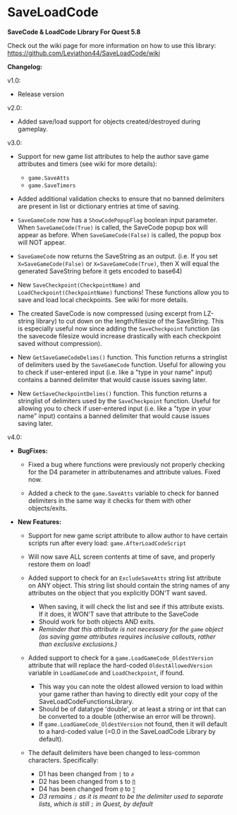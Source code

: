 # SaveLoadCode
**SaveCode &amp; LoadCode Library For Quest 5.8**


Check out the wiki page for more information on how to use this library: https://github.com/Leviathon44/SaveLoadCode/wiki


**Changelog:**

v1.0: 
* Release version

v2.0: 
* Added save/load support for objects created/destroyed during gameplay.


v3.0:
* Support for new game list attributes to help the author save game attributes and timers (see wiki for more details):
    * `game.SaveAtts`
    * `game.SaveTimers`

* Added additional validation checks to ensure that no banned delimiters are present in list or dictionary entries at time of saving.

* `SaveGameCode` now has a `ShowCodePopupFlag` boolean input parameter. When `SaveGameCode(True)` is called, the SaveCode popup box will appear as before. When `SaveGameCode(False)` is called, the popup box will NOT appear.

* `SaveGameCode` now returns the SaveString as an output. (i.e. If you set `X=SaveGameCode(False)` or `X=SaveGameCode(True)`, then X will equal the generated SaveString before it gets encoded to base64)

* New `SaveCheckpoint(CheckpointName)` and `LoadCheckpoint(CheckpointName)` functions! These functions allow you to save and load local checkpoints. See wiki for more details.

* The created SaveCode is now compressed (using excerpt from LZ-string library) to cut down on the length/filesize of the SaveString. This is especially useful now since adding the `SaveCheckpoint` function (as the savecode filesize would increase drastically with each checkpoint saved without compression).

* New `GetSaveGameCodeDelims()` function. This function returns a stringlist of delimiters used by the `SaveGameCode` function. Useful for allowing you to check if user-entered input (i.e. like a "type in your name" input) contains a banned delimiter that would cause issues saving later.

* New `GetSaveCheckpointDelims()` function. This function returns a stringlist of delimiters used by the `SaveCheckpoint` function. Useful for allowing you to check if user-entered input (i.e. like a "type in your name" input) contains a banned delimiter that would cause issues saving later.


v4.0:
* **BugFixes:**
    * Fixed a bug where functions were previously not properly checking for the D4 parameter in attributenames and attribute values. Fixed now.

    * Added a check to the `game.SaveAtts` variable to check for banned delimiters in the same way it checks for them with other objects/exits.

* **New Features:**
    * Support for new game script attribute to allow author to have certain scripts run after every load: `game.AfterLoadCodeScript`

    * Will now save ALL screen contents at time of save, and properly restore them on load!

    * Added support to check for an `ExcludeSaveAtts` string list attribute on ANY object. This string list should contain the string names of any attributes on the object that you explicitly DON'T want saved. 
        * When saving, it will check the list and see if this attribute exists. If it does, it WON'T save that attribute to the SaveCode
        * Should work for both objects AND exits. 
        * *Reminder that this attribute is not necessary for the `game` object (as saving game attributes requires inclusive callouts, rather than exclusive exclusions.)*

    * Added support to check for a `game.LoadGameCode_OldestVersion` attribute that will replace the hard-coded `OldestAllowedVersion` variable in `LoadGameCode` and `LoadCheckpoint`, if found.
        * This way you can note the oldest allowed version to load within your game rather than having to directly edit your copy of the SaveLoadCodeFunctionsLibrary.
        * Should be of datatype 'double', or at least a string or int that can be converted to a double (otherwise an error will be thrown).
        * If `game.LoadGameCode_OldestVersion` not found, then it will default to a hard-coded value (=0.0 in the SaveLoadCode Library by default).

    * The default delimiters have been changed to less-common characters. Specifically: 
        * D1 has been changed from `|` to `∂`
        * D2 has been changed from `$` to `∏` 
        * D4 has been changed from `@` to `∑`
        * *D3 remains `;` as it is meant to be the delimiter used to separate lists, which is still `;` in Quest, by default*
